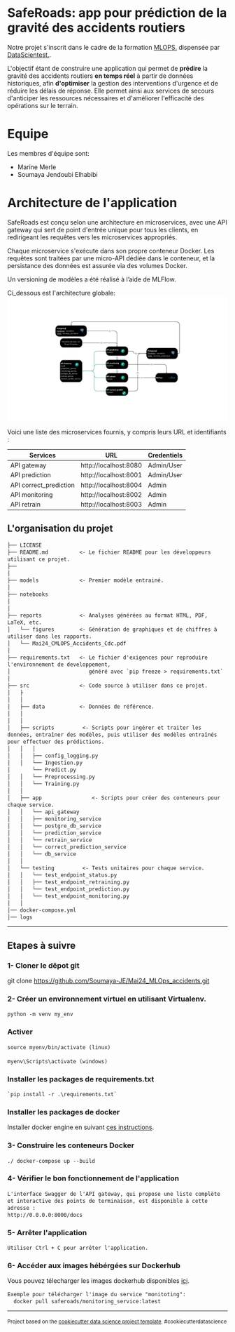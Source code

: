 SafeRoads: app pour prédiction de la gravité des accidents routiers
==============================
Notre projet s'inscrit dans le cadre de la formation <a target="_blank" href="https://datascientest.com/formation-ml-ops">MLOPS.</a> dispensée par <a target="_blank" href="https://datascientest.com/">DataScientest.</a>. 

L'objectif étant de construire une application qui permet de **prédire** la gravité des accidents routiers **en temps réel** à partir de données historiques, afin **d'optimiser** la gestion des interventions d'urgence et de réduire les délais de réponse. Elle permet ainsi aux services de secours d'anticiper les ressources nécessaires et d'améliorer l'efficacité des opérations sur le terrain.

Equipe 
==============================
Les membres d'équipe sont:

- Marine Merle 
- Soumaya Jendoubi Elhabibi

Architecture de l'application
==============================
SafeRoads est conçu selon une architecture en microservices, avec une  API gateway  qui sert de point d'entrée unique pour tous les clients, en redirigeant les requêtes vers les microservices appropriés.

Chaque microservice s'exécute dans son propre conteneur Docker. Les requêtes sont traitées par une micro-API dédiée dans le conteneur, et la persistance des données est assurée via des volumes Docker.

Un versioning de modèles a été réalisé à l’aide de MLFlow.​

Ci_dessous est l'architecture globale:
![Architecture globale](./reports/figures/architecture.jpg)





Voici une liste des microservices fournis, y compris leurs URL et identifiants :

| Services              | URL                       | Credentiels           |
|-----------------------|---------------------------|-----------------------|
|API gateway            | http://localhost:8080     |Admin/User             |
|API prediction         | http://localhost:8001     |Admin/User             |
|API correct_prediction | http://localhost:8004     |Admin                  |
|API monitoring         | http://localhost:8002     |Admin                  |
|API retrain            | http://localhost:8003     |Admin                  |



L'organisation du projet
------------

    ├── LICENSE
    ├── README.md          <- Le fichier README pour les développeurs utilisant ce projet.
    ├──
    │
    ├── models             <- Premier modèle entrainé.
    │
    ├── notebooks          
    │
    │
    ├── reports            <- Analyses générées au format HTML, PDF, LaTeX, etc.
    │   └── figures        <- Génération de graphiques et de chiffres à utiliser dans les rapports.
    │   └── Mai24_CMLOPS_Accidents_Cdc.pdf
    │
    ├── requirements.txt   <- Le fichier d'exigences pour reproduire l'environnement de developpement,
    │                         généré avec `pip freeze > requirements.txt`
    │
    ├── src                <- Code source à utiliser dans ce projet.
    │   ├
    │   │
    │   ├── data           <- Données de référence.
    │   │      
    │   │   
    │   ├── scripts         <- Scripts pour ingérer et traiter les données, entraîner des modèles, puis utiliser des modèles entraînés pour effectuer des prédictions.
    │   │   │               
    │   │   ├── config_logging.py
    │   │   └── Ingestion.py
    │       └── Predict.py
    │   │   └── Preprocessing.py
    │   │   └── Training.py
    │   │
    │   ├── app                <- Scripts pour créer des conteneurs pour chaque service.
    │   │   └── api_gateway
    │   │   ├── monitoring_service  
    │   │   └── postgre_db_service
    │   │   └── prediction_service
    │   │   └── retrain_service
    │   │   └── correct_prediction_service
    │   │   └── db_service
    │   │   
    │   └── testing         <- Tests unitaires pour chaque service.
    │   │   └── test_endpoint_status.py
    │   │   ├── test_endpoint_retraining.py
    │   │   └── test_endpoint_prediction.py
    │   │   └── test_endpoint_monitoring.py
    │   │ 
    │── docker-compose.yml   
    │── logs

---------

## Etapes à suivre


### 1- Cloner le dêpot git

   git clone https://github.com/Soumaya-JE/Mai24_MLOps_accidents.git

### 2- Créer un environnement virtuel en utilisant Virtualenv.

    python -m venv my_env

###   Activer

    source myenv/bin/activate (linux)

    myenv\Scripts\activate (windows)


###   Installer les packages de requirements.txt

    `pip install -r .\requirements.txt` 

###   Installer les  packages de docker

    
Installer docker engine en suivant <a target="_blank" href="https://docs.docker.com/engine/install/">ces instructions</a>. 
     

### 3- Construire les conteneurs Docker

    ./ docker-compose up --build

### 4- Vérifier le  bon fonctionnement de l'application

    L'interface Swagger de l'API gateway, qui propose une liste complète et interactive des points de terminaison, est disponible à cette adresse :
    http://0.0.0.0:8000/docs 

### 5- Arrêter l'application

    Utiliser Ctrl + C pour arrêter l'application.

### 6- Accéder aux images  hébérgées sur Dockerhub

  
   Vous pouvez télecharger les images dockerhub disponibles <a target="_blank" href="https://hub.docker.com/repository/docker/saferoads/monitoring_service/general">ici</a>. 

    Exemple pour télécharger l'image du service "monitoting":
      docker pull saferoads/monitoring_service:latest

------------------------

<p><small>Project based on the <a target="_blank" href="https://drivendata.github.io/cookiecutter-data-science/">cookiecutter data science project template</a>. #cookiecutterdatascience</small></p>
